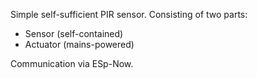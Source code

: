 Simple self-sufficient PIR sensor. Consisting of two parts:
- Sensor (self-contained)
- Actuator (mains-powered)
  
Communication via ESp-Now.

